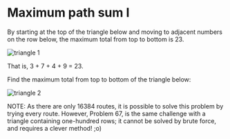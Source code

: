 # Maximum path sum I

By starting at the top of the triangle below and moving to adjacent numbers on the row below, the maximum total from top to bottom is 23.

![triangle 1](http://i.imgur.com/OzU9Gca.png)

That is, 3 + 7 + 4 + 9 = 23.

Find the maximum total from top to bottom of the triangle below:

![triangle 2](http://i.imgur.com/IMsTlAm.png)

NOTE: As there are only 16384 routes, it is possible to solve this problem by trying every route. However, Problem 67, is the same challenge with a triangle containing one-hundred rows; it cannot be solved by brute force, and requires a clever method! ;o)


